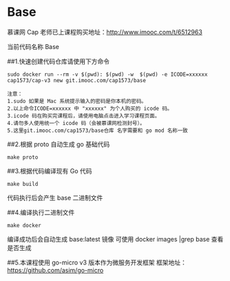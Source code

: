 # Base  
慕课网 Cap 老师已上课程购买地址：http://www.imooc.com/t/6512963

当前代码名称 Base  

##1.快速创建代码仓库请使用下方命令
```
sudo docker run --rm -v $(pwd): $(pwd) -w  $(pwd) -e ICODE=xxxxxx cap1573/cap-v3 new git.imooc.com/cap1573/base

注意：
1.sudo 如果是 Mac 系统提示输入的密码是你本机的密码。
2.以上命令ICODE=xxxxxx 中 "xxxxxx" 为个人购买的 icode 码。
3.icode 码在购买完课程后，请使用电脑点击进入学习课程页面。
4.请勿多人使用统一个 icode 码（会被慕课网检测封号）。
5.这里git.imooc.com/cap1573/base仓库 名字需要和 go mod 名称一致
```
 

##2.根据 proto 自动生成 go 基础代码
```
make proto
```

##3.根据代码编译现有 Go 代码  
```
make build
```
代码执行后会产生 base 二进制文件

##4.编译执行二进制文件
```
make docker
```
编译成功后会自动生成 base:latest 镜像
可使用 docker images |grep base 查看是否生成

##5.本课程使用 go-micro v3 版本作为微服务开发框架
框架地址：https://github.com/asim/go-micro


